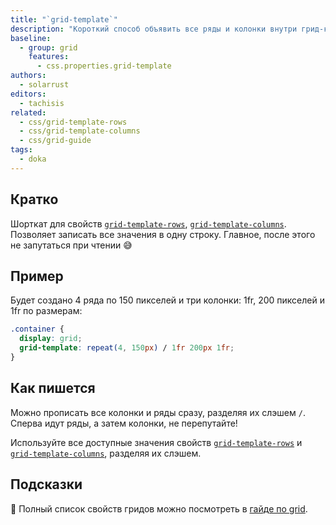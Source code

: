 ```yaml
---
title: "`grid-template`"
description: "Короткий способ объявить все ряды и колонки внутри грид-контейнера одновременно."
baseline:
  - group: grid
    features:
      - css.properties.grid-template
authors:
  - solarrust
editors:
  - tachisis
related:
  - css/grid-template-rows
  - css/grid-template-columns
  - css/grid-guide
tags:
  - doka
---
```


## Кратко

Шорткат для свойств [`grid-template-rows`](/css/grid-template-rows/), [`grid-template-columns`](/css/grid-template-columns/). Позволяет записать все значения в одну строку. Главное, после этого не запутаться при чтении 😅

## Пример

Будет создано 4 ряда по 150 пикселей и три колонки: 1fr, 200 пикселей и 1fr по размерам:

```css
.container {
  display: grid;
  grid-template: repeat(4, 150px) / 1fr 200px 1fr;
}
```

## Как пишется

Можно прописать все колонки и ряды сразу, разделяя их слэшем `/`. Сперва идут ряды, а затем колонки, не перепутайте!

Используйте все доступные значения свойств [`grid-template-rows`](/css/grid-template-rows/) и [`grid-template-columns`](/css/grid-template-columns/), разделяя их слэшем.

## Подсказки

<aside>

📝 Полный список свойств гридов можно посмотреть в [гайде по grid](/css/grid-guide/).

</aside>
